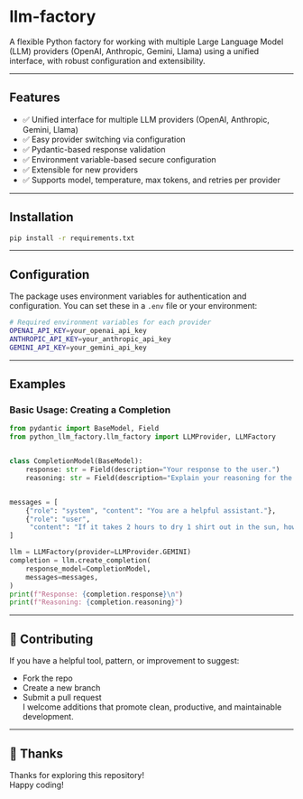 # llm-factory
A flexible Python factory for working with multiple Large Language Model (LLM) providers (OpenAI, Anthropic, Gemini, Llama) using a unified interface, with robust configuration and extensibility.

---

## Features
- ✅ Unified interface for multiple LLM providers (OpenAI, Anthropic, Gemini, Llama)
- ✅ Easy provider switching via configuration
- ✅ Pydantic-based response validation
- ✅ Environment variable-based secure configuration
- ✅ Extensible for new providers
- ✅ Supports model, temperature, max tokens, and retries per provider

---

## Installation
```bash
pip install -r requirements.txt
```

---

## Configuration
The package uses environment variables for authentication and configuration. You can set these in a `.env` file or your environment:

```bash
# Required environment variables for each provider
OPENAI_API_KEY=your_openai_api_key
ANTHROPIC_API_KEY=your_anthropic_api_key
GEMINI_API_KEY=your_gemini_api_key
```

---

## Examples

### Basic Usage: Creating a Completion

```python
from pydantic import BaseModel, Field
from python_llm_factory.llm_factory import LLMProvider, LLMFactory


class CompletionModel(BaseModel):
    response: str = Field(description="Your response to the user.")
    reasoning: str = Field(description="Explain your reasoning for the response.")


messages = [
    {"role": "system", "content": "You are a helpful assistant."},
    {"role": "user",
     "content": "If it takes 2 hours to dry 1 shirt out in the sun, how long will it take to dry 5 shirts?"},
]

llm = LLMFactory(provider=LLMProvider.GEMINI)
completion = llm.create_completion(
    response_model=CompletionModel,
    messages=messages,
)
print(f"Response: {completion.response}\n")
print(f"Reasoning: {completion.reasoning}")
```

---

## 🤝 Contributing
If you have a helpful tool, pattern, or improvement to suggest:
- Fork the repo <br>
- Create a new branch <br>
- Submit a pull request <br>
I welcome additions that promote clean, productive, and maintainable development. <br>

---

## 🙏 Thanks
Thanks for exploring this repository! <br>
Happy coding! <br>